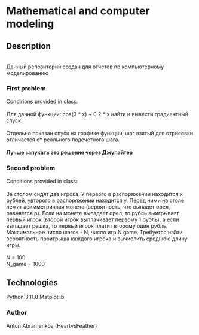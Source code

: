 # Mathematical and computer modeling
## Description
\
Данный репозиторий создан для отчетов по компьютерному моделированию
### First problem
Condirions provided in class:\
\
Для данной функции: cos(3 * x) + 0.2 * x найти и вывести градиентный спуск.\
\
Отдельно показан спуск на графике функции, шаг взятый для отрисовки отличается от реального подсчетного шага.\
\
**Лучше запукать это решение через Джупайтер**
### Second problem
Conditions provided in class:\
\
За столом сидят два игрока. У первого в распоряжении находится x рублей, увторого в распоряжении находится y. Перед ними на столе лежит асимметричная монета (вероятность, что выпадет орел, равняется p). Если на монете выпадает орел, то рубль выигрывает первый игрок (второй игрок выплачивает первому 1 рубль), а если выпадает решка, то первый игрок платит второму один рубль. Максимальное число шагов - N, число игр N game. Требуется найти вероятность проигрыша каждого игрока и вычислить среднюю длину игры.\
\
N = 100\
N_game = 1000
## Technologies
Python 3.11.8
Matplotlib
### Author
Anton Abramenkov (HeartvsFeather)
